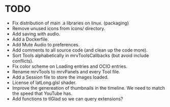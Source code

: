 TODO
====

- Fix distribution of main .a libraries on linux. (packaging)
- Remove unused icons from icons/ directory.
- Add saving with audio.
- Add a Dockerfile.
- Add Mute Audio to preferences.
- Add comments to all source code (and clean up the code more).
- Sort Tools alphabetically in mrvToolsCallbacks (but avoid include conflicts).
- Fix color scheme on Loading entries and OCIO entries.
- Rename mrvTools to mrvPanels and every Tool file.
- Add a Session file to store the images loaded.
- License of latLong.glsl shader.
- Improve the genereation of thumbnails in the timeline.  We need to match
  the speed that YouTube has.
- Add functions to tlGlad so we can query extensions?
